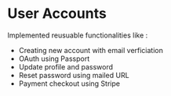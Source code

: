 # User Accounts

Implemented reusuable functionalities like : 
- Creating new account with email verficiation
- OAuth using Passport
- Update profile and password
- Reset password using mailed URL 
- Payment checkout using Stripe
